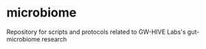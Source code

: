 # microbiome
Repository for scripts and protocols related to GW-HIVE Labs's gut-microbiome research
